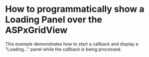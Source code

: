 # How to programmatically show a Loading Panel over the ASPxGridView


<p>This example demonstrates how to start a callback and display a "Loading..." panel while the callback is being processed.</p>

<br/>


